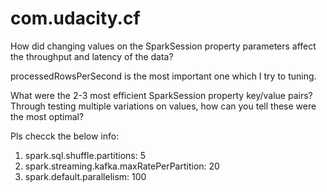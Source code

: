 # com.udacity.cf

How did changing values on the SparkSession property parameters affect the throughput and latency of the data?

processedRowsPerSecond is the most important one which I try to tuning. 

What were the 2-3 most efficient SparkSession property key/value pairs? Through testing multiple variations on values, how can you tell these were the most optimal?

Pls checck the below info:
1. spark.sql.shuffle.partitions: 5
2. spark.streaming.kafka.maxRatePerPartition: 20
3. spark.default.parallelism: 100

